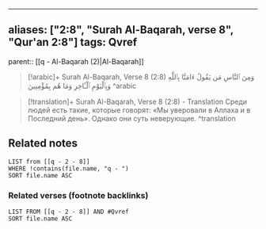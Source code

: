 
---
aliases: ["2:8", "Surah Al-Baqarah, verse 8", "Qur'an 2:8"]
tags: Qvref
---

parent:: [[q - Al-Baqarah (2)|Al-Baqarah]]

> [!arabic]+ Surah Al-Baqarah, Verse 8 (2:8)
> <span class="quran-arabic">وَمِنَ ٱلنَّاسِ مَن يَقُولُ ءَامَنَّا بِٱللَّهِ وَبِٱلْيَوْمِ ٱلْـَٔاخِرِ وَمَا هُم بِمُؤْمِنِينَ</span>
^arabic

> [!translation]+ Surah Al-Baqarah, Verse 8 (2:8) - Translation
> Среди людей есть такие, которые говорят: «Мы уверовали в Аллаха и в Последний день». Однако они суть неверующие.
^translation



## Related notes
```dataview
LIST from [[q - 2 - 8]]
WHERE !contains(file.name, "q - ")
SORT file.name ASC
```

### Related verses (footnote backlinks)
```dataview
LIST FROM [[q - 2 - 8]] AND #Qvref
SORT file.name ASC
```


